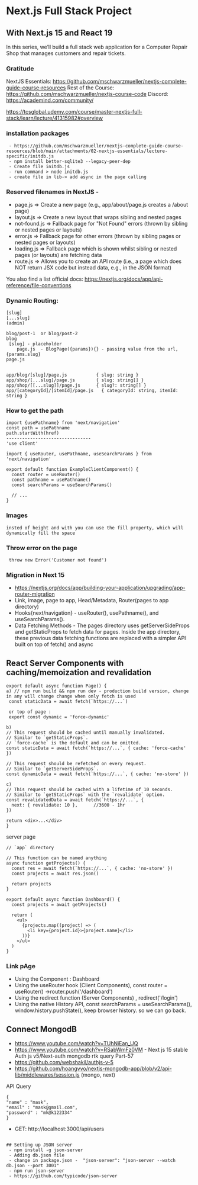 # Next.js Full Stack Project

## With Next.js 15 and React 19

In this series, we’ll build a full stack web application for a Computer Repair Shop that manages customers and repair tickets.

### Gratitude 
NextJS Essentials: https://github.com/mschwarzmueller/nextjs-complete-guide-course-resources
Rest of the Course: https://github.com/mschwarzmueller/nextjs-course-code
Discord: https://academind.com/community/

https://tcsglobal.udemy.com/course/master-nextjs-full-stack/learn/lecture/41315982#overview

### installation packages
```
 - https://github.com/mschwarzmueller/nextjs-complete-guide-course-resources/blob/main/attachments/02-nextjs-essentials/lecture-specific/initdb.js
 - npm install better-sqlite3 --legacy-peer-dep
 - Create file initdb.js
 - run command > node initdb.js
 - create file in lib-> add async in the page calling 
```
### Reserved filenames in NextJS -
 - page.js => Create a new page (e.g., app/about/page.js creates a <your-domain>/about page)
 - layout.js => Create a new layout that wraps sibling and nested pages
 - not-found.js => Fallback page for "Not Found" errors (thrown by sibling or nested pages or layouts)
 - error.js => Fallback page for other errors (thrown by sibling pages or nested pages or layouts)
 - loading.js => Fallback page which is shown whilst sibling or nested pages (or layouts) are fetching data
 - route.js => Allows you to create an API route (i.e., a page which does NOT return JSX code but instead data, e.g., in the JSON format)

You also find a list official docs: https://nextjs.org/docs/app/api-reference/file-conventions

### Dynamic Routing: 
```
[slug]
[...slug]
(admin)

blog/post-1  or blog/post-2
blog
 [slug] - placeholder
    page.js  - BlogPage({params}){} - passing value from the url, {params.slug}
page.js


app/blog/[slug]/page.js       	  { slug: string }
app/shop/[...slug]/page.js	      { slug: string[] }
app/shop/[[...slug]]/page.js      { slug?: string[] }
app/[categoryId]/[itemId]/page.js	{ categoryId: string, itemId: string }
```

### How to get the path
```
import {usePathname} from 'next/navigation'
const path = usePathname
path.startWith(href)
--------------------------------
'use client'
 
import { useRouter, usePathname, useSearchParams } from 'next/navigation'
 
export default function ExampleClientComponent() {
  const router = useRouter()
  const pathname = usePathname()
  const searchParams = useSearchParams()
 
  // ...
}
```

### Images
```
insted of height and with you can use the fill property, which will dynamically fill the space

```

### Throw error on the page 
```
 throw new Error('Customer not found')
```

### Migration in Next 15
 - https://nextjs.org/docs/app/building-your-application/upgrading/app-router-migration
 - Link, image, page to app, Head/Metadata, Router(pages to app directory)
  - Hooks{next/navigation} - useRouter(), usePathname(), and useSearchParams().
  - Data Fetching Methods - The pages directory uses getServerSideProps and getStaticProps to fetch data for pages. Inside the app directory, these previous data fetching functions are replaced with a simpler API built on top of fetch() and async 
  
 ## React Server Components with caching/memoization and revalidation
  ```
export default async function Page() {
 a) // npm run build && npm run dev - production build version, change in any will change change when only fetch is used 
   const staticData = await fetch(`https://...`)

   or top of page :
   export const dynamic = 'force-dynamic'

  b)
  // This request should be cached until manually invalidated.
  // Similar to `getStaticProps`.
  // `force-cache` is the default and can be omitted.
  const staticData = await fetch(`https://...`, { cache: 'force-cache' })
 
  // This request should be refetched on every request.
  // Similar to `getServerSideProps`.
  const dynamicData = await fetch(`https://...`, { cache: 'no-store' })
 
  c)
  // This request should be cached with a lifetime of 10 seconds.
  // Similar to `getStaticProps` with the `revalidate` option.
  const revalidatedData = await fetch(`https://...`, {
    next: { revalidate: 10 },      //3600 - 1hr
  })
 
  return <div>...</div>
}
```
server page 
```
// `app` directory
 
// This function can be named anything
async function getProjects() {
  const res = await fetch(`https://...`, { cache: 'no-store' })
  const projects = await res.json()
 
  return projects
}
 
export default async function Dashboard() {
  const projects = await getProjects()
 
  return (
    <ul>
      {projects.map((project) => (
        <li key={project.id}>{project.name}</li>
      ))}
    </ul>
  )
}

  ```


### Link pAge
 - Using the <Link> Component : <Link href="/dashboard">Dashboard</Link>
 - Using the useRouter hook (Client Components), const router = useRouter() ->router.push('/dashboard')
 - Using the redirect function (Server Components) ,  redirect('/login')
 - Using the native History API, const searchParams = useSearchParams(), window.history.pushState(), keep browser history. so we can go back.

## Connect MongodB
 - https://www.youtube.com/watch?v=TUhNiEan_UQ
 - https://www.youtube.com/watch?v=RSabWmFz0VM - Next js 15 stable Auth js v5/Next-auth mongodb rtk query Part-57
 - https://github.com/webshakil/authjs-v-5
 - https://github.com/hoangvvo/nextjs-mongodb-app/blob/v2/api-lib/middlewares/session.js (mongo, next)

API Query 

```
{ 
"name" : "mask", 
"email" : "mask@gmail.com", 
"password" : "mk@k122334"
}

```
 - GET: http://localhost:3000/api/users


```

## Setting up JSON server 
 - npm install -g json-server
 - Adding db.json file 
 - change in package.json -  "json-server": "json-server --watch db.json --port 3001"
 - npm run json-server  
 - https://github.com/typicode/json-server